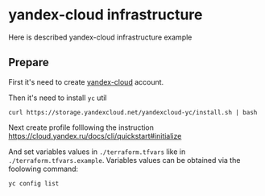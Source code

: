 # yandex-cloud infrastructure

Here is described yandex-cloud infrastructure example

## Prepare

First it's need to create [yandex-cloud](https://cloud.yandex.ru/) account.

Then it's need to install `yc` util
```shell
curl https://storage.yandexcloud.net/yandexcloud-yc/install.sh | bash
```

Next create profile folllowing the instruction https://cloud.yandex.ru/docs/cli/quickstart#initialize

And set variables values in `./terraform.tfvars` like in `./terraform.tfvars.example`. Variables values can be obtained via the foolowing command:
```shell
yc config list
```
